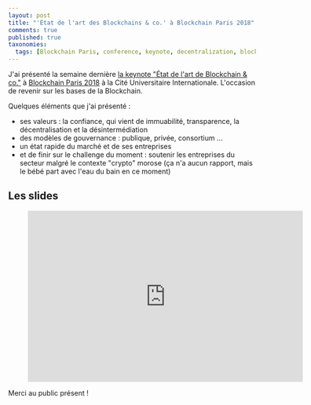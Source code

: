```yaml
---
layout: post
title: "'État de l'art des Blockchains & co.' à Blockchain Paris 2018"
comments: true
published: true
taxonomies: 
  tags: [Blockchain Paris, conference, keynote, decentralization, blockchain, speaker]
---
```


J'ai présenté la semaine dernière [la keynote "État de l'art de Blockchain & co."](https://blockchainevent.fr/2018/speakers/damien-lecan/) à [Blockchain Paris 2018](https://blockchainevent.fr/2018/) à la Cité Universitaire Internationale.
L'occasion de revenir sur les bases de la Blockchain.

<!-- more -->

Quelques éléments que j'ai présenté :

- ses valeurs : la confiance, qui vient de immuabilité, transparence, la décentralisation et la désintermédiation
- des modèles de gouvernance : publique, privée, consortium ...
- un état rapide du marché et de ses entreprises
- et de finir sur le challenge du moment : soutenir les entreprises du secteur malgré le contexte "crypto" morose (ça n'a aucun rapport, mais le bébé part avec l'eau du bain en ce moment)

## Les slides

<figure class="image is-16by9">
<iframe class="has-ratio" src="https://docs.google.com/presentation/d/e/2PACX-1vSXfdvrmc3N6tSMAekUYySxawdomejhRfx9lzSzIshDqpAg7y-0KCAdnu723m7GdeTvrpc-WE4QqfqA/embed?start=false&loop=false&delayms=60000" frameborder="0" width="560" height="349" allowfullscreen="true" mozallowfullscreen="true" webkitallowfullscreen="true"></iframe>
</figure>

Merci au public présent !
